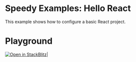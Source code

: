 # Speedy Examples: Hello React

This example shows how to configure a basic React project.


# Playground

[![Open in StackBlitz](https://developer.stackblitz.com/img/open_in_stackblitz.svg)](https://stackblitz.com/github/speedy-js/examples/tree/main/playground/output-mpa)|